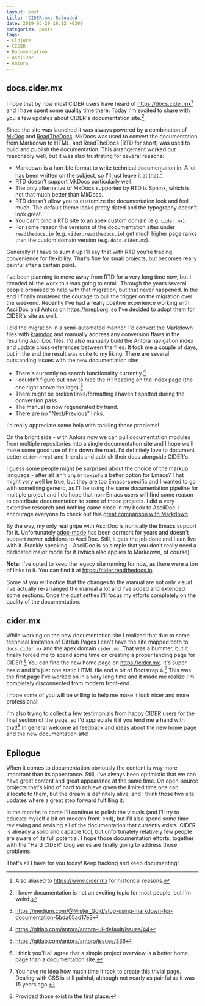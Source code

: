 ```yaml
---
layout: post
title: 'CIDER.mx: Reloaded'
date: 2019-05-29 16:12 +0300
categories: posts
tags:
- Clojure
- CIDER
- Documentation
- AsciiDoc
- Antora
---
```


## docs.cider.mx

I hope that by now most CIDER users have heard of <https://docs.cider.mx>[^1]
and I have spent some quality time there. Today I'm excited to share with you a few
updates about CIDER's documentation site.[^2]

Since the site was launched it was always powered by a combination of [MkDoc](https://www.mkdocs.org/)
and [ReadTheDocs](https://readthedocs.org/). MkDocs was used to convert the documentation from Markdown to
HTML, and ReadTheDocs (RTD for short) was used to build and publish the documentation. This arrangement
worked out reasonably well, but it was also frustrating for several reasons:

* Markdown is a horrible format to write technical documentation in. A lot has been written on the subject, so
I'll just leave it at that.[^3]
* RTD doesn't support MkDocs particularly well.
* The only alternative of MkDocs supported by RTD is Sphinx, which is not that much better than MkDocs.
* RTD doesn't allow you to customize the documentation look and feel much. The default theme looks pretty
dated and the typography doesn't look great.
* You can't bind a RTD site to an apex custom domain (e.g. `cider.mx`).
* For some reason the versions of the documentation sites under `readthedocs.io` (e.g. `cider.readthedocs.io`) get much higher page ranks than the custom domain version (e.g. `docs.cider.mx`).

Generally if I have to sum it up I'll say that with RTD you're trading convenience for flexibility. That's fine for small
projects, but becomes really painful after a certain point.

I've been planning to move away from RTD for a very long time now, but I dreaded all the work this was
going to entail. Through the years several people promised to help with that migration, but that never happened. In the end I finally mustered the courage to pull the trigger on the migration over the weekend.
Recently I've had a really positive experience working with [AsciiDoc](https://asciidoctor.org/) and [Antora](https://antora.org/) on <https://nrepl.org>, so
I've decided to adopt them for CIDER's site as well.

I did the migration in a semi-automated manner. I'd convert the Markdown files with [kramdoc](https://github.com/asciidoctor/kramdown-asciidoc) and manually address
any conversion flaws in the resulting AsciiDoc files. I'd also manually build the Antora navigation index and update cross-references between the files.
It took me a couple of days, but in the end the result was quite to my liking. There are several outstanding issues with the new documentation site:

* There's currently no search functionality currently.[^4]
* I couldn't figure out how to hide the H1 heading on the index page (the one right above the logo).[^5]
* There might be broken links/formatting I haven't spotted during the conversion pass.
* The manual is now regenerated by hand.
* There are no "Next/Previous" links.

I'd really appreciate some help with tackling those problems!

On the bright side - with Antora now we can pull documentation modules from multiple repositories into a single
documentation site and I hope we'll make some good use of this down the road. I'd definitely love to document
better `cider-nrepl` and friends and publish their docs alongside CIDER's.

I guess some people might be surprised about the choice of the markup language - after all isn't `org` or `texinfo` a better option for
Emacs? That might very well be true, but they are too Emacs-specific and I wanted to go with something generic, as I'll be
using the same documentation pipeline for multiple project and I do hope
that non-Emacs users will find some reason to contribute documentation to some of those projects.
I did a very extensive research and nothing came close in my book to AsciiDoc. I encourage everyone to check out this
[great comparison with Markdown](https://asciidoctor.org/docs/asciidoc-vs-markdown/).

By the way, my only real gripe with AsciiDoc is ironically the Emacs support for it. Unfortunately [adoc-mode](https://github.com/sensorflo/adoc-mode)
has been dormant for years and doesn't support newer additions to AsciiDoc. Still, it gets the job done and I can live with it. Frankly speaking -
AsciiDoc is so simple that you don't really need a dedicated major mode for it (which also applies to Markdown, of course).

**Note:** I've opted to keep the legacy site running for now, as there were a ton of links to it. You can find it at <https://cider.readthedocs.io>.

Some of you will notice that the changes to the manual are not only visual. I've actually re-arranged the manual a lot and I've added and extended some sections.
Once the dust settles I'll focus my efforts completely on the quality of the documentation.

## cider.mx

While working on the new documentation site I realized that due to some technical limitation of GitHub Pages I can't have
the site mapped both to `docs.cider.mx` and the apex domain `cider.mx`. That was a bummer, but it finally forced me to
spend some time on creating a proper landing page for CIDER.[^6] You can find the new home page on <https://cider.mx>.
It's super basic and it's just one static HTML file and a bit of Bootstrap 4.[^7] This was the first page I've worked on
in a very long time and it made me realize I'm completely disconnected from modern front-end.

I hope some of you will be willing to help me make it look nicer and more professional!

I'm also trying to collect a few testimonials from happy CIDER users for the final section of the page, so I'd
appreciate it if you lend me a hand with that![^8] In general welcome all feedback and ideas about the new home page and the new documentation site!

## Epilogue

When it comes to documentation obviously the content is way more important than its appearance.
Still, I've always been optimistic that we can have great content and great appearance at the same time.
On open-source projects that's kind of hard to achieve given the limited time one can allocate to them,
but the dream is definitely alive, and I think those two site updates where a great step forward fulfilling it.

In the months to come I'll continue to polish the visuals (and I'll try to educate myself a bit on modern front-end), but
I'll also spend some time reviewing and revising all of the documentation that currently exists.
CIDER is already a solid and capable tool, but unfortunately relatively few people are aware of its full potential.
I hope those documentation efforts, together with the "Hard CIDER" blog series are finally going to address those problems.

That's all I have for you today! Keep hacking and keep documenting!

[^1]: Also aliased to <https://www.cider.mx> for historical reasons.
[^2]: I know documentation is not an exciting topic for most people, but I'm weird.
[^3]: <https://medium.com/@Mister_Gold/stop-using-markdown-for-documentation-5bda05ad17e3>
[^4]: <https://gitlab.com/antora/antora-ui-default/issues/44>
[^5]: <https://gitlab.com/antora/antora/issues/336>
[^6]: I think you'll all agree that a simple project overview is a better home page than a documentation site.
[^7]: You have no idea how much time it took to create this trivial page. Dealing with CSS is still painful, although not nearly as painful as it was 15 years ago.
[^8]: Provided those exist in the first place.
